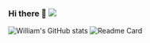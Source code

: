 ### Hi there 👋 ![](https://komarev.com/ghpvc/?username=wi2liamalpha&color=blue)
![William's GitHub stats](https://github-readme-stats.vercel.app/api?username=wi2liamalpha&show_icons=true&theme=highcontrast&hide=contribs)
![Readme Card](https://github-readme-stats.vercel.app/api/pin/?username=wi2liamalpha&repo=INTE2512_final&theme=highcontrast)
<!--
**wi2liamalpha/wi2liamalpha** is a ✨ _special_ ✨ repository because its `README.md` (this file) appears on your GitHub profile.

Here are some ideas to get you started:

- 🔭 I’m currently working on ...
- 🌱 I’m currently learning ...
- 👯 I’m looking to collaborate on ...
- 🤔 I’m looking for help with ...
- 💬 Ask me about ...
- 📫 How to reach me: ...
- 😄 Pronouns: ...
- ⚡ Fun fact: ...
-->
